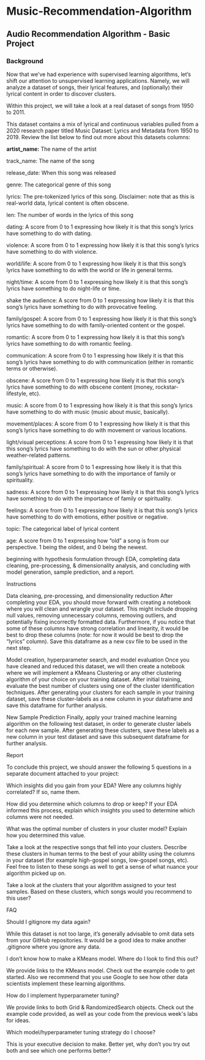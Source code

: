 # Music-Recommendation-Algorithm
## Audio Recommendation Algorithm - Basic Project

### Background

Now that we’ve had experience with supervised learning algorithms, let’s shift our attention to unsupervised learning applications. Namely, we will analyze a dataset of songs, their lyrical features, and (optionally) their lyrical content in order to discover clusters. 

Within this project, we will take a look at a real dataset of songs from 1950 to 2011. 

This dataset contains a mix of lyrical and continuous variables pulled from a 2020 research paper titled Music Dataset: Lyrics and Metadata from 1950 to 2019. Review the list below to find out more about this datasets columns:

**artist_name:** The name of the artist


track_name: The name of the song


release_date: When this song was released


genre: The categorical genre of this song


lyrics: The pre-tokenized lyrics of this song. Disclaimer: note that as this is real-world data, lyrical content is often obscene. 


len:  The number of words in the lyrics of this song


dating: A score from 0 to 1 expressing how likely it is that this song’s lyrics have something to do with dating.


violence: A score from 0 to 1 expressing how likely it is that this song’s lyrics have something to do with violence.


world/life: A score from 0 to 1 expressing how likely it is that this song’s lyrics have something to do with the world or life in general terms.


night/time: A score from 0 to 1 expressing how likely it is that this song’s lyrics have something to do night-life or time.


shake the audience: A score from 0 to 1 expressing how likely it is that this song’s lyrics have something to do with provocative feeling.


family/gospel: A score from 0 to 1 expressing how likely it is that this song’s lyrics have something to do with family-oriented content or the gospel.


romantic: A score from 0 to 1 expressing how likely it is that this song’s lyrics have something to do with romantic feeling.


communication: A score from 0 to 1 expressing how likely it is that this song’s lyrics have something to do with communication (either in romantic terms or otherwise).


obscene: A score from 0 to 1 expressing how likely it is that this song’s lyrics have something to do with obscene content (money, rockstar-lifestyle, etc).


music: A score from 0 to 1 expressing how likely it is that this song’s lyrics have something to do with music (music about music, basically).


movement/places: A score from 0 to 1 expressing how likely it is that this song’s lyrics have something to do with movement or various locations.


light/visual perceptions: A score from 0 to 1 expressing how likely it is that this song’s lyrics have something to do with the sun or other physical weather-related patterns.


family/spiritual: A score from 0 to 1 expressing how likely it is that this song’s lyrics have something to do with the importance of family or spirituality.


sadness: A score from 0 to 1 expressing how likely it is that this song’s lyrics have something to do with the importance of family or spirituality.


feelings: A score from 0 to 1 expressing how likely it is that this song’s lyrics have something to do with emotions, either positive or negative.


topic: The categorical label of lyrical content


age: A score from 0 to 1 expressing how “old” a song is from our perspective. 1 being the oldest, and 0 being the newest.


beginning with hypothesis formulation through EDA, 
completing data cleaning, pre-processing, & dimensionality analysis, 
and concluding with model generation, sample prediction, and a report.

Instructions


Data cleaning, pre-processing, and dimensionality reduction
After completing your EDA, you should move forward with creating a notebook where you will clean and wrangle your dataset. This might include dropping null values, removing unnecessary columns, removing outliers, and potentially fixing incorrectly formatted data. 
Furthermore, if you notice that some of these columns have strong correlation and linearity, it would be best to drop these columns (note: for now it would be best to drop the “lyrics” column).
Save this dataframe as a new csv file to be used in the next step.


Model creation, hyperparameter search, and model evaluation
Once you have cleaned and reduced this dataset, we will then create a notebook where we will implement a KMeans Clustering or any other clustering algorithm of your choice on your training dataset.
After initial training, evaluate the best number of clusters using one of the cluster identification techniques.
After generating your clusters for each sample in your training dataset, save these cluster-labels as a new column in your dataframe and save this dataframe for further analysis.


New Sample Prediction
Finally, apply your trained machine learning algorithm on the following test dataset, in order to generate cluster labels for each new sample.
After generating these clusters, save these labels as a new column in your test dataset and save this subsequent dataframe for further analysis.


Report

To conclude this project, we should answer the following 5 questions in a separate document attached to your project:

Which insights did you gain from your EDA? Were any columns highly correlated? If so, name them.

How did you determine which columns to drop or keep? If your EDA informed this process, explain which insights you used to determine which columns were not needed. 

What was the optimal number of clusters in your cluster model? Explain how you determined this value.

Take a look at the respective songs that fell into your clusters. Describe these clusters in human terms to the best of your ability using the columns in your dataset (for example high-gospel songs, low-gospel songs, etc). Feel free to listen to these songs as well to get a sense of what nuance your algorithm picked up on.

Take a look at the clusters that your algorithm assigned to your test samples. Based on these clusters, which songs would you recommend to this user?

FAQ

Should I gitignore my data again?


While this dataset is not too large, it’s generally advisable to omit data sets from your GitHub repositories. It would be a good idea to make another .gitignore where you ignore any data.


I don’t know how to make a KMeans model. Where do I look to find this out?


We provide links to the KMeans model. Check out the example code to get started. Also we recommend that you use Google to see how other data scientists implement these learning algorithms.


How do I implement hyperparameter tuning?


We provide links to both Grid & RandomizedSearch objects. Check out the example code provided, as well as your code from the previous week's labs for ideas.


Which model/hyperparameter tuning strategy do I choose?


This is your executive decision to make. Better yet, why don’t you try out both and see which one performs better?

